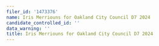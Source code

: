 ```yaml
---
filer_id: '1473376'
name: Iris Merriouns for Oakland City Council D7 2024
candidate_controlled_id: ''
data_warning: ''
title: Iris Merriouns for Oakland City Council D7 2024
---
```

